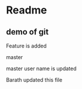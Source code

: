 # Readme

## demo of git

Feature is added

master

master user name is updated

Barath updated this file